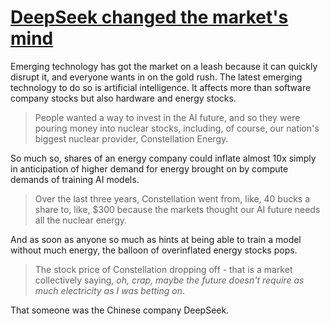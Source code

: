 # [DeepSeek changed the market's mind](https://www.npr.org/transcripts/1215793948)

Emerging technology has got the market on a leash because it can quickly disrupt it, and everyone wants in on the gold rush. The latest emerging technology to do so is artificial intelligence. It affects more than software company stocks but also hardware and energy stocks.

> People wanted a way to invest in the AI future, and so they were pouring money into nuclear stocks, including, of course, our nation's biggest nuclear provider, Constellation Energy.

So much so, shares of an energy company could inflate almost 10x simply in anticipation of higher demand for energy brought on by compute demands of training AI models.

> Over the last three years, Constellation went from, like, 40 bucks a share to, like, $300 because the markets thought our AI future needs all the nuclear energy.

And as soon as anyone so much as hints at being able to train a model without much energy, the balloon of overinflated energy stocks pops.

> The stock price of Constellation dropping off - that is a market collectively saying, *oh, crap, maybe the future doesn't require as much electricity as I was betting on*.

That someone was the Chinese company DeepSeek.
